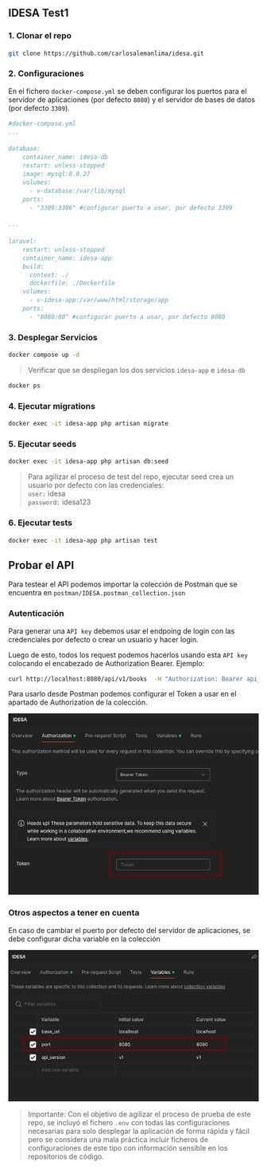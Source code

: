 ## IDESA Test1
### 1. Clonar el repo
```bash
git clone https://github.com/carlosalemanlima/idesa.git
```

### 2. Configuraciones
En el fichero `docker-compose.yml` se deben configurar los puertos para el servidor de aplicaciones (por defecto `8080`) y el servidor de bases de datos (por defecto `3309`).

```yml
#docker-compose.yml
...

database:
    container_name: idesa-db
    restart: unless-stopped
    image: mysql:8.0.27
    volumes:
      - v-database:/var/lib/mysql
    ports:
      - "3309:3306" #configurar puerto a usar, por defecto 3309

...

laravel:
    restart: unless-stopped
    container_name: idesa-app
    build:
      context: ./
      dockerfile: ./Dockerfile
    volumes:
      - v-idesa-app:/var/www/html/storage/app
    ports:
      - "8080:80" #configurar puerto a usar, por defecto 8080

```

### 3. Desplegar Servicios
```bash
docker compose up -d
```
> Verificar que se despliegan los dos servicios `idesa-app` e `idesa-db`

```bash
docker ps
```

### 4. Ejecutar migrations
```bash
docker exec -it idesa-app php artisan migrate
```

### 5. Ejecutar seeds
```bash
docker exec -it idesa-app php artisan db:seed
```
> Para agilizar el proceso de test del repo, ejecutar seed crea un usuario por defecto con las credenciales: \
> `user:` idesa \
> `password:` idesa123

### 6. Ejecutar tests
```bash
docker exec -it idesa-app php artisan test
```

## Probar el API
Para testear el API podemos importar la colección de Postman que se encuentra en `postman/IDESA.postman_collection.json`

### Autenticación
Para generar una `API key` debemos usar el endpoing de login con las credenciales por defecto o crear un usuario y hacer login.

Luego de esto, todos los request podemos hacerlos usando esta `API key` colocando el encabezado de Authorization Bearer. Ejemplo:
``` bash
curl http://localhost:8080/api/v1/books  -H "Authorization: Bearer api_key"
```

Para usarlo desde Postman podemos configurar el Token a usar en el apartado de Authorization de la colección.

![alt text](docs/image.png)


### Otros aspectos a tener en cuenta
En caso de cambiar el puerto por defecto del servidor de aplicaciones, se debe configurar dicha variable en la colección

![alt text](docs/image2.png)

>Importante: Con el objetivo de agilizar el proceso de prueba de este repo, se incluyó el fichero `.env` con todas las configuraciones necesarias para solo desplegar la aplicación de forma rápida y fácil pero se considera una mala práctica incluir ficheros de configuraciones de este tipo con información sensible en los repositorios de código.
